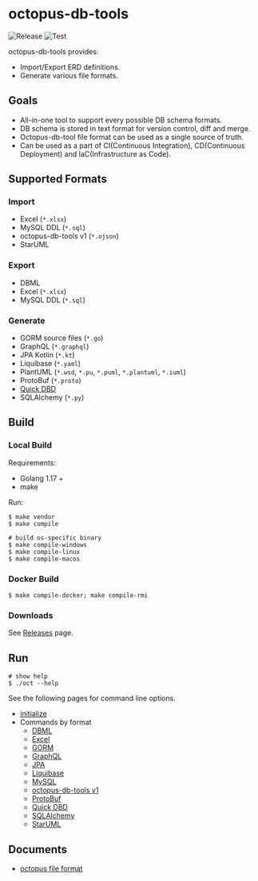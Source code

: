 # octopus-db-tools

![Release](https://github.com/lechuckroh/octopus-db-tool/actions/workflows/release.yml/badge.svg)
![Test](https://github.com/lechuckroh/octopus-db-tool/actions/workflows/test.yml/badge.svg)

octopus-db-tools provides:
* Import/Export ERD definitions.
* Generate various file formats.

## Goals

* All-in-one tool to support every possible DB schema formats.
* DB schema is stored in text format for version control, diff and merge.
* Octopus-db-tool file format can be used as a single source of truth.
* Can be used as a part of CI(Continuous Integration), CD(Continuous Deployment) and IaC(Infrastructure as Code).

## Supported Formats

### Import
* Excel (`*.xlsx`)
* MySQL DDL (`*.sql`)
* octopus-db-tools v1 (`*.ojson`)
* StarUML

### Export
* DBML
* Excel (`*.xlsx`)
* MySQL DDL (`*.sql`)

### Generate
* GORM source files (`*.go`)
* GraphQL (`*.graphql`)
* JPA Kotlin (`*.kt`)
* Liquibase (`*.yaml`)
* PlantUML (`*.wsd`, `*.pu`, `*.puml`, `*.plantuml`, `*.iuml`)
* ProtoBuf (`*.proto`)
* [Quick DBD](https://www.quickdatabasediagrams.com/)
* SQLAlchemy (`*.py`)

## Build
### Local Build
Requirements:
* Golang 1.17 +
* make

Run:
```shell
$ make vendor
$ make compile

# build os-specific binary
$ make compile-windows
$ make compile-linux
$ make compile-macos
```

### Docker Build
```shell
$ make compile-docker; make compile-rmi
```

### Downloads

See [Releases](https://github.com/lechuckroh/octopus-db-tool/releases) page.

## Run

```shell
# show help
$ ./oct --help
```

See the following pages for command line options.

* [initialize](docs/init.md)
* Commands by format  
    * [DBML](docs/dbml.md)
    * [Excel](docs/xlsx.md)
    * [GORM](docs/gorm.md)
    * [GraphQL](docs/graphql.md)  
    * [JPA](docs/jpa.md)  
    * [Liquibase](docs/liquibase.md)  
    * [MySQL](docs/mysql.md)
    * [octopus-db-tools v1](docs/ojson.md)
    * [ProtoBuf](docs/protobuf.md)
    * [Quick DBD](docs/quickdbd.md)
    * [SQLAlchemy](docs/sqlalchemy.md)
    * [StarUML](docs/staruml.md)


## Documents

* [octopus file format](docs/octopus-format.md)
